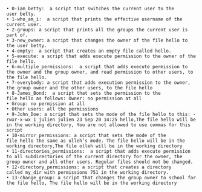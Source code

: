     • 0-iam_betty:  a script that switches the current user to the user betty.
    • 1-who_am_i:  a script that prints the effective username of the current user.
    • 2-groups: a script that prints all the groups the current user is part of.
    • 3-new_owner: a script that changes the owner of the file hello to the user betty.
    • 4-empty:  a script that creates an empty file called hello.
    • 5-execute: a script that adds execute permission to the owner of the file hello.
    • 6-multiple_permissions:  a script that adds execute permission to the owner and the group owner, and read permission to other users, to the file hello.
    • 7-everybody: a script that adds execution permission to the owner, the group owner and the other users, to the file hello
    • 8-James_Bond:  a script that sets the permission to the file hello as follows: Owner: no permission at all
    • Group: no permission at all
    • Other users: all the permissions
    • 9-John_Doe: a script that sets the mode of the file hello to this: -rwxr-x-wx 1 julien julien 23 Sep 20 14:25 hello,The file hello will be in the working directory, You are not allowed to use commas for this script
    • 10-mirror_permissions: a script that sets the mode of the file hello the same as olleh’s mode. The file hello will be in the working directory,The file olleh will be in the working directory
    • 11-directories_permissions:  a script that adds execute permission to all subdirectories of the current directory for the owner, the group owner and all other users. Regular files should not be changed.
    • 12-directory_permissions: a script that creates a directory called my_dir with permissions 751 in the working directory.
    • 13-change_group: a script that changes the group owner to school for the file hello, The file hello will be in the working directory
